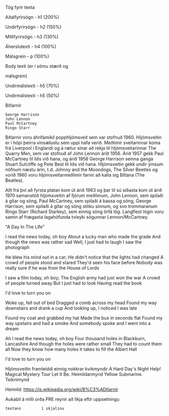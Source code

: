 Tög fyrir texta

Aðalfyrirsögn - h1 (200%)

Undirfyrirsögn - h2 (150%)

Millifyrirsögn - h3 (130%)

Áherslutexti - h4 (100%)

Málsgrein - p (100%) 

Body texti (er í sömu stærð og <p> málsgrein)

Undirmálstexti - h5 (70%) 

Undirmálstexti - h5 (50%) 

Bítlarnir

    George Harrison
    John Lennon
    Paul McCartney
    Ringo Starr

Bítlarnir voru áhrifamikil popphljómsveit sem var stofnuð 1960. Hljómsveitin er í hópi þeirra vinsælustu sem uppi hafa verið. Meðlimir sveitarinnar koma frá Liverpool í Englandi og á rætur sínar að rekja til hljómsveitarinnar The Quarry Men, sem var stofnuð af John Lennon árið 1956. Árið 1957 gekk Paul McCartney til liðs við hana, og árið 1958 George Harrison seinna ganga Stuart Sutcliffe og Pete Best til liðs við hana. Hljómsveitin gekk undir ýmsum nöfnum næstu árin, t.d. Johnny and the Moondogs, The Silver Beetles og vorið 1960 voru hljómsveitarmeðlimir farnir að kalla sig Bítlana (The Beatles).

Allt frá því að fyrsta platan kom út árið 1963 og þar til sú síðasta kom út árið 1970 samanstóð hljómsveitin af fjórum meðlimum, John Lennon, sem spilaði á gítar og söng, Paul McCartney, sem spilaði á bassa og söng, George Harrison, sem spilaði á gítar og söng stöku sinnum, og svo trommaranum Ringo Starr (Richard Starkey), sem einnig söng örfá lög. Langflest lögin voru samin af frægasta lagahöfunda tvíeyki sögunnar Lennon/McCartney. 

"A Day In The Life"

I read the news today, oh boy
About a lucky man who made the grade
And though the news was rather sad
Well, I just had to laugh
I saw the photograph

He blew his mind out in a car;
He didn't notice that the lights had changed
A crowd of people stood and stared
They'd seen his face before
Nobody was really sure if he was from the House of Lords

I saw a film today, oh boy;
The English army had just won the war
A crowd of people turned away
But I just had to look
Having read the book

I'd love to turn you on

Woke up, fell out of bed
Dragged a comb across my head
Found my way downstairs and drank a cup
And looking up, I noticed I was late

Found my coat and grabbed my hat
Made the bus in seconds flat
Found my way upstairs and had a smoke
And somebody spoke and I went into a dream

Ah I read the news today, oh boy
Four thousand holes in Blackburn, Lancashire
And though the holes were rather small
They had to count them all
Now they know how many holes it takes to fill the Albert Hall

I'd love to turn you on

Hljómsveitin framleiddi einnig nokkrar kvikmyndir
    A Hard Day's Night 
    Help!
    Magical Mystery Tour
    Let It Be. Heimildarmynd
    Yellow Submarine. Teiknimynd

Heimild: https://is.wikipedia.org/wiki/B%C3%ADtlarnir

Aukabil  	á 	 milli 	orða
										PRE reynir að 
	líkja eftir uppsetningu 

	textans			í skjalinu
